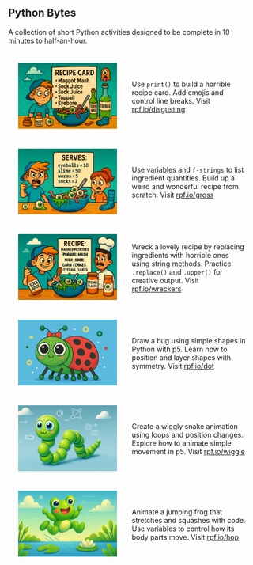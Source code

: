 ## Python Bytes

A collection of short Python activities designed to be complete in 10 minutes to half-an-hour.

<html>
<head>
  <meta name="viewport" content="width=device-width, initial-scale=1">
</head>
<body>
<div style="display: flex; flex-direction: column; gap: 30px; max-width: 900px; margin: auto; padding: 20px;">

  <!-- Shared style note:
       Each block below uses flex-wrap so the image and text stack on small screens -->
  
  <!-- Disgusting Dishes -->
  <div style="display: flex; flex-wrap: wrap; align-items: center;">
    <a href="https://rpf.io/disgusting" target="_blank">
      <img src="images/disgusting.png" alt="Boy reading a recipe card with gross ingredients like maggot mash and sock juice"
           style="width: 200px; height: 140px; object-fit: contain; margin-right: 30px; flex-shrink: 0;" />
    </a>
    <div style="flex: 1; min-width: 200px;">
      <p style="margin: 0;">Use <code>print()</code> to build a horrible recipe card. Add emojis and control line breaks. Visit <a href="https://rpf.io/disgusting" target="_blank">rpf.io/disgusting</a></p>
    </div>
  </div>

  <!-- Gross Groceries -->
  <div style="display: flex; flex-wrap: wrap; align-items: center;">
    <a href="https://rpf.io/gross" target="_blank">
      <img src="images/gross.png" alt="Boy and girl reacting to a bowl of slime with worms and eyeballs, next to a serves list"
           style="width: 200px; height: 140px; object-fit: contain; margin-right: 30px; flex-shrink: 0;" />
    </a>
    <div style="flex: 1; min-width: 200px;">
      <p style="margin: 0;">Use variables and <code>f-strings</code> to list ingredient quantities. Build up a weird and wonderful recipe from scratch. Visit <a href="https://rpf.io/gross" target="_blank">rpf.io/gross</a></p>
    </div>
  </div>

  <!-- Recipe Wreckers -->
  <div style="display: flex; flex-wrap: wrap; align-items: center;">
    <a href="https://rpf.io/wreckers" target="_blank">
      <img src="images/wreckers.png" alt="Smiling boy holds sock juice while a chef looks horrified at a slimy bowl of eyeballs"
           style="width: 200px; height: 140px; object-fit: contain; margin-right: 30px; flex-shrink: 0;" />
    </a>
    <div style="flex: 1; min-width: 200px;">
      <p style="margin: 0;">Wreck a lovely recipe by replacing ingredients with horrible ones using string methods. Practice <code>.replace()</code> and <code>.upper()</code> for creative output. Visit <a href="https://rpf.io/wreckers" target="_blank">rpf.io/wreckers</a></p>
    </div>
  </div>

  <!-- Dot the Bug -->
  <div style="display: flex; flex-wrap: wrap; align-items: center;">
    <a href="https://rpf.io/dot" target="_blank">
      <img src="images/dot.png" alt="Cute cartoon ladybird with red shell, black spots, and a bow"
           style="width: 200px; height: 140px; object-fit: contain; margin-right: 30px; flex-shrink: 0;" />
    </a>
    <div style="flex: 1; min-width: 200px;">
      <p style="margin: 0;">Draw a bug using simple shapes in Python with p5. Learn how to position and layer shapes with symmetry. Visit <a href="https://rpf.io/dot" target="_blank">rpf.io/dot</a></p>
    </div>
  </div>

  <!-- Wiggle the Snake -->
  <div style="display: flex; flex-wrap: wrap; align-items: center;">
    <a href="https://rpf.io/wiggle" target="_blank">
      <img src="images/wiggle.png" alt="Cartoon snake made of shiny green segments with a cute face"
           style="width: 200px; height: 140px; object-fit: contain; margin-right: 30px; flex-shrink: 0;" />
    </a>
    <div style="flex: 1; min-width: 200px;">
      <p style="margin: 0;">Create a wiggly snake animation using loops and position changes. Explore how to animate simple movement in p5. Visit <a href="https://rpf.io/wiggle" target="_blank">rpf.io/wiggle</a></p>
    </div>
  </div>

  <!-- Hop the Frog -->
  <div style="display: flex; flex-wrap: wrap; align-items: center;">
    <a href="https://rpf.io/hop" target="_blank">
      <img src="images/hop.png" alt="Happy green cartoon frog leaping over a pond with lily pads"
           style="width: 200px; height: 140px; object-fit: contain; margin-right: 30px; flex-shrink: 0;" />
    </a>
    <div style="flex: 1; min-width: 200px;">
      <p style="margin: 0;">Animate a jumping frog that stretches and squashes with code. Use variables to control how its body parts move. Visit <a href="https://rpf.io/hop" target="_blank">rpf.io/hop</a></p>
    </div>
  </div>

</div>
</body>
</html>
